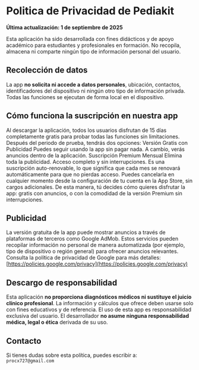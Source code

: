 # Politica de Privacidad de Pediakit


**Última actualización: 1 de septiembre de 2025**

Esta aplicación ha sido desarrollada con fines didácticos y de apoyo académico para estudiantes y profesionales en formación. No recopila, almacena ni comparte ningún tipo de información personal del usuario.

## Recolección de datos

La app **no solicita ni accede a datos personales**, ubicación, contactos, identificadores del dispositivo ni ningún otro tipo de información privada. Todas las funciones se ejecutan de forma local en el dispositivo.

## Cómo funciona la suscripción en nuestra app

Al descargar la aplicación, todos los usuarios disfrutan de 15 días completamente gratis para probar todas las funciones sin limitaciones.
Después del periodo de prueba, tendrás dos opciones:
Versión Gratis con Publicidad
Puedes seguir usando la app sin pagar nada.
A cambio, verás anuncios dentro de la aplicación.
Suscripción Premium Mensual
Elimina toda la publicidad.
Acceso completo y sin interrupciones.
Es una suscripción auto-renovable, lo que significa que cada mes se renovará automáticamente para que no pierdas acceso.
Puedes cancelarla en cualquier momento desde la configuración de tu cuenta en la App Store, sin cargos adicionales.
De esta manera, tú decides cómo quieres disfrutar la app: gratis con anuncios, o con la comodidad de la versión Premium sin interrupciones.

## Publicidad

La versión gratuita de la app puede mostrar anuncios a través de plataformas de terceros como Google AdMob. Estos servicios pueden recopilar información no personal de manera automatizada (por ejemplo, tipo de dispositivo o región general) para ofrecer anuncios relevantes. Consulta la política de privacidad de Google para más detalles:  
[https://policies.google.com/privacy](https://policies.google.com/privacy)

## Descargo de responsabilidad

Esta aplicación **no proporciona diagnósticos médicos ni sustituye el juicio clínico profesional**. La información y cálculos que ofrece deben usarse solo con fines educativos y de referencia. El uso de esta app es responsabilidad exclusiva del usuario. El desarrollador **no asume ninguna responsabilidad médica, legal o ética** derivada de su uso.

## Contacto

Si tienes dudas sobre esta política, puedes escribir a:  
`procx727@gmail.com`







